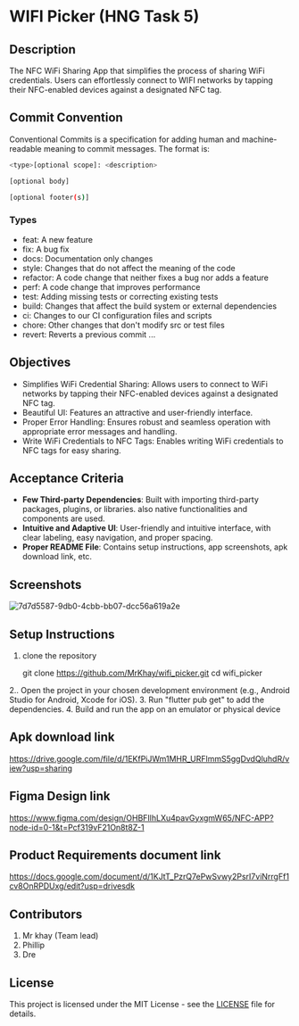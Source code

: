 # WIFI Picker (HNG Task 5)

## Description

The NFC WiFi Sharing App that simplifies the process of sharing WiFi credentials. Users can effortlessly connect to WIFI networks by tapping their NFC-enabled devices against a designated NFC tag.

## Commit Convention

Conventional Commits is a specification for adding human and machine-readable meaning to commit messages. The format is:

```bash
<type>[optional scope]: <description>

[optional body]

[optional footer(s)]
```

### Types

- feat: A new feature
- fix: A bug fix
- docs: Documentation only changes
- style: Changes that do not affect the meaning of the code
- refactor: A code change that neither fixes a bug nor adds a feature
- perf: A code change that improves performance
- test: Adding missing tests or correcting existing tests
- build: Changes that affect the build system or external dependencies
- ci: Changes to our CI configuration files and scripts
- chore: Other changes that don't modify src or test files
- revert: Reverts a previous commit
...

## Objectives

- Simplifies WiFi Credential Sharing: Allows users to connect to WiFi networks by tapping their NFC-enabled devices against a designated NFC tag.
- Beautiful UI: Features an attractive and user-friendly interface.
- Proper Error Handling: Ensures robust and seamless operation with appropriate error messages and handling.
- Write WiFi Credentials to NFC Tags: Enables writing WiFi credentials to NFC tags for easy sharing.

## Acceptance Criteria

- **Few Third-party Dependencies**: Built with importing third-party packages, plugins, or libraries. also native functionalities and components are used.
- **Intuitive and Adaptive UI**: User-friendly and intuitive interface, with clear labeling, easy navigation, and proper spacing.
- **Proper README File**: Contains setup instructions, app screenshots, apk download link, etc.

## Screenshots
![7d7d5587-9db0-4cbb-bb07-dcc56a619a2e](https://github.com/user-attachments/assets/88e12334-5f7d-4c6f-8cc8-4a2fa02fec5b)

## Setup Instructions

1. clone the repository

   git clone https://github.com/MrKhay/wifi_picker.git
  cd wifi_picker

2.. Open the project in your chosen development environment (e.g., Android Studio for Android, Xcode for iOS).
3. Run "flutter pub get" to add the dependencies.
4. Build and run the app on an emulator or physical device

## Apk download link

https://drive.google.com/file/d/1EKfPiJWm1MHR_URFlmmS5ggDvdQluhdR/view?usp=sharing

## Figma Design link

https://www.figma.com/design/OHBFIlhLXu4pavGyxgmW65/NFC-APP?node-id=0-1&t=Pcf319vF21On8t8Z-1

## Product Requirements document link

https://docs.google.com/document/d/1KJtT_PzrQ7ePwSvwy2PsrI7viNrrgFf1cv8OnRPDUxg/edit?usp=drivesdk

## Contributors

 1. Mr khay (Team lead)
2.  Phillip
3. Dre

## License

This project is licensed under the MIT License - see the [LICENSE](LICENSE) file for details.
